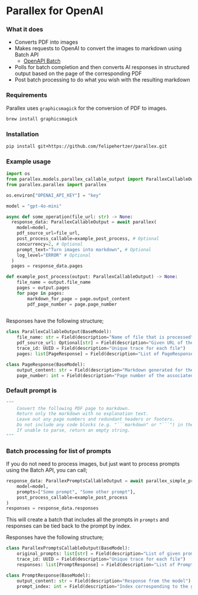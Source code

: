 # Parallex for OpenAI

### What it does
- Converts PDF into images
- Makes requests to OpenAI to convert the images to markdown using Batch API
  - [OpenAPI Batch](https://platform.openai.com/docs/guides/batch)
- Polls for batch completion and then converts AI responses in structured output based on the page of the corresponding PDF
- Post batch processing to do what you wish with the resulting markdown

### Requirements
Parallex uses `graphicsmagick` for the conversion of PDF to images. 
```bash
brew install graphicsmagick
```

### Installation
```bash
pip install git+https://github.com/felipehertzer/parallex.git
```

### Example usage
```python
import os
from parallex.models.parallex_callable_output import ParallexCallableOutput
from parallex.parallex import parallex

os.environ["OPENAI_API_KEY"] = "key"

model = "gpt-4o-mini"

async def some_operation(file_url: str) -> None:
  response_data: ParallexCallableOutput = await parallex(
    model=model,
    pdf_source_url=file_url,
    post_process_callable=example_post_process, # Optional
    concurrency=2, # Optional
    prompt_text="Turn images into markdown", # Optional
    log_level="ERROR" # Optional
  )
  pages = response_data.pages

def example_post_process(output: ParallexCallableOutput) -> None:
    file_name = output.file_name
    pages = output.pages
    for page in pages:
        markdown_for_page = page.output_content
        pdf_page_number = page.page_number
        
```

Responses have the following structure;
```python
class ParallexCallableOutput(BaseModel):
    file_name: str = Field(description="Name of file that is processed")
    pdf_source_url: Optional[str] = Field(description="Given URL of the source of output")
    trace_id: UUID = Field(description="Unique trace for each file")
    pages: list[PageResponse] = Field(description="List of PageResponse objects")

class PageResponse(BaseModel):
    output_content: str = Field(description="Markdown generated for the page")
    page_number: int = Field(description="Page number of the associated PDF")
```

### Default prompt is 
```python
"""
    Convert the following PDF page to markdown.
    Return only the markdown with no explanation text.
    Leave out any page numbers and redundant headers or footers.
    Do not include any code blocks (e.g. "```markdown" or "```") in the response.
    If unable to parse, return an empty string.
"""
```

### Batch processing for list of prompts
If you do not need to process images, but just want to process prompts using the Batch API,
you can call;
```python
response_data: ParallexPromptsCallableOutput = await parallex_simple_prompts(
    model=model,
    prompts=["Some prompt", "Some other prompt"],
    post_process_callable=example_post_process
)
responses = response_data.responses
```
This will create a batch that includes all the prompts in `prompts` and responses can be tied back to the prompt by index.

Responses have the following structure;
```python
class ParallexPromptsCallableOutput(BaseModel):
    original_prompts: list[str] = Field(description="List of given prompts")
    trace_id: UUID = Field(description="Unique trace for each file")
    responses: list[PromptResponse] = Field(description="List of PromptResponse objects")

class PromptResponse(BaseModel):
    output_content: str = Field(description="Response from the model")
    prompt_index: int = Field(description="Index corresponding to the given prompts")
```
